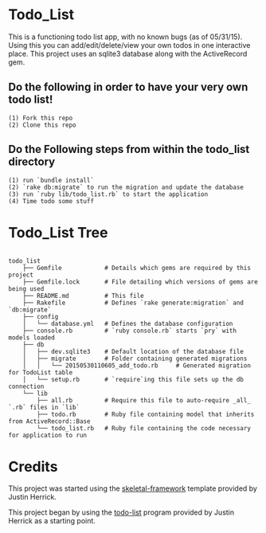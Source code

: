 # Todo_List

This is a functioning todo list app, with no known bugs (as of 05/31/15).
Using this you can add/edit/delete/view your own todos in one interactive place.
This project uses an sqlite3 database along with the ActiveRecord gem.


## Do the following in order to have your very own todo list!
```
(1) Fork this repo
(2) Clone this repo
```
## Do the Following steps from within the todo_list directory
```
(1) run `bundle install`
(2) `rake db:migrate` to run the migration and update the database
(3) run `ruby lib/todo_list.rb` to start the application
(4) Time todo some stuff
```


# Todo_List Tree

```

todo_list
    ├── Gemfile            # Details which gems are required by this project
    ├── Gemfile.lock       # File detailing which versions of gems are being used
    ├── README.md          # This file
    ├── Rakefile           # Defines `rake generate:migration` and `db:migrate`
    ├── config
    │   └── database.yml   # Defines the database configuration
    ├── console.rb         # `ruby console.rb` starts `pry` with models loaded
    ├── db
    │   ├── dev.sqlite3    # Default location of the database file
    │   ├── migrate        # Folder containing generated migrations
    │   │   └── 20150530110605_add_todo.rb     # Generated migration for TodoList table
    │   └── setup.rb       # `require`ing this file sets up the db connection
    └── lib
        ├── all.rb         # Require this file to auto-require _all_ `.rb` files in `lib`
        ├── todo.rb        # Ruby file containing model that inherits from ActiveRecord::Base
        └── todo_list.rb   # Ruby file containing the code necessary for application to run
```

# Credits

 This project was started using the <a href="https://github.com/tiy-austin-ror-may2015/model-skeleton">skeletal-framework</a> template provided by Justin Herrick.

 This project began by using the <a href ="https://github.com/jah2488/todo-csv">todo-list</a> program provided by Justin Herrick as a starting point.
